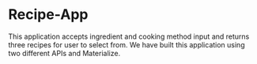 # Recipe-App
This application accepts ingredient and cooking method input and returns three recipes for user to select from. We have built this application using two different APIs and Materialize.
